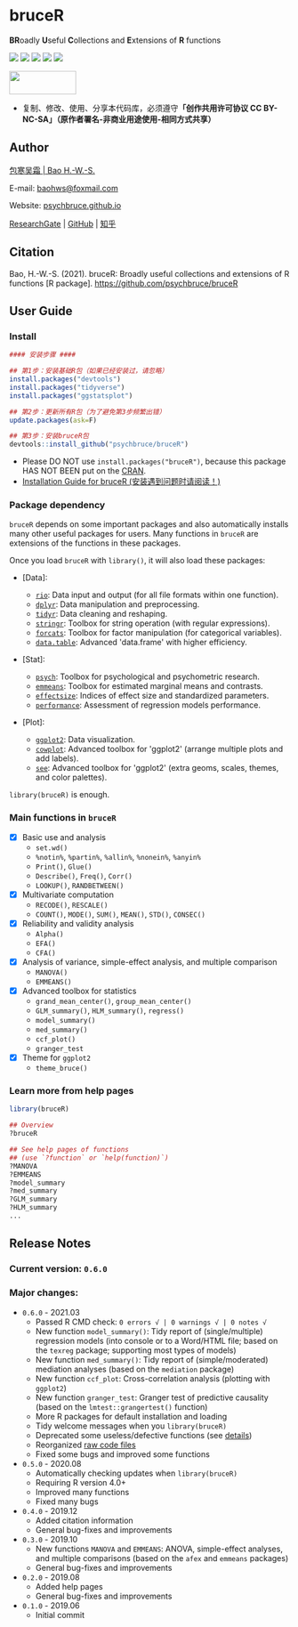 # bruceR

**BR**oadly **U**seful **C**ollections and **E**xtensions of **R** functions

![](https://img.shields.io/badge/R-package-success)
![](https://img.shields.io/badge/Version-0.6.0-success)
![](https://img.shields.io/github/license/psychbruce/bruceR?label=License&color=success)
[![](https://img.shields.io/badge/lifecycle-maturing-blue.svg)](https://www.tidyverse.org/lifecycle/#maturing)
[![](https://img.shields.io/github/stars/psychbruce/bruceR?style=social)](https://github.com/psychbruce/bruceR/stargazers)

<a href="https://en.wikipedia.org/wiki/Creative_Commons_license"><img src="https://s1.ax1x.com/2020/07/28/aAjUJg.jpg" width="120px" height="42px"></a>

- 复制、修改、使用、分享本代码库，必须遵守<b>「创作共用许可协议 CC BY-NC-SA」（原作者署名-非商业用途使用-相同方式共享）</b>


## Author

[包寒吴霜 \| Bao H.-W.-S.](https://psychbruce.github.io)

E-mail: [baohws@foxmail.com](mailto:baohws@foxmail.com)

Website: [psychbruce.github.io](https://psychbruce.github.io)

[ResearchGate](https://www.researchgate.net/profile/Han_Wu_Shuang_Bao) |
[GitHub](https://github.com/psychbruce) |
[知乎](https://www.zhihu.com/people/psychbruce)


## Citation

Bao, H.-W.-S. (2021). bruceR: Broadly useful collections and extensions of R functions [R package]. https://github.com/psychbruce/bruceR


## User Guide

### Install

```r
#### 安装步骤 ####

## 第1步：安装基础R包（如果已经安装过，请忽略）
install.packages("devtools")
install.packages("tidyverse")
install.packages("ggstatsplot")

## 第2步：更新所有R包（为了避免第3步频繁出错）
update.packages(ask=F)

## 第3步：安装bruceR包
devtools::install_github("psychbruce/bruceR")
```
- Please DO NOT use `install.packages("bruceR")`, because this package HAS NOT BEEN put on the [CRAN](https://cran.r-project.org/).
- [Installation Guide for bruceR (安装遇到问题时请阅读！)](https://github.com/psychbruce/stats/blob/master/Installation_Guide_for_bruceR.md)


### Package dependency

`bruceR` depends on some important packages and also automatically installs many other useful packages for users. Many functions in `bruceR` are extensions of the functions in these packages.

Once you load `bruceR` with `library()`, it will also load these packages:

- [Data]:
  + [`rio`](https://cran.r-project.org/package=rio):
  Data input and output (for all file formats within one function).
  + [`dplyr`](https://cran.r-project.org/package=dplyr):
  Data manipulation and preprocessing.
  + [`tidyr`](https://cran.r-project.org/package=tidyr):
  Data cleaning and reshaping.
  + [`stringr`](https://cran.r-project.org/package=stringr):
  Toolbox for string operation (with regular expressions).
  + [`forcats`](https://cran.r-project.org/package=forcats):
  Toolbox for factor manipulation (for categorical variables).
  + [`data.table`](https://cran.r-project.org/package=data.table):
  Advanced 'data.frame' with higher efficiency.

- [Stat]:
  + [`psych`](https://cran.r-project.org/package=psych):
  Toolbox for psychological and psychometric research.
  + [`emmeans`](https://cran.r-project.org/package=emmeans):
  Toolbox for estimated marginal means and contrasts.
  + [`effectsize`](https://cran.r-project.org/package=effectsize):
  Indices of effect size and standardized parameters.
  + [`performance`](https://cran.r-project.org/package=performance):
  Assessment of regression models performance.

- [Plot]:
  + [`ggplot2`](https://cran.r-project.org/package=ggplot2):
  Data visualization.
  + [`cowplot`](https://cran.r-project.org/package=cowplot):
  Advanced toolbox for 'ggplot2' (arrange multiple plots and add labels).
  + [`see`](https://cran.r-project.org/package=see):
  Advanced toolbox for 'ggplot2' (extra geoms, scales, themes, and color palettes).

`library(bruceR)` is enough.


### Main functions in `bruceR`

- [x] Basic use and analysis
  + `set.wd()`
  + `%notin%`, `%partin%`, `%allin%`, `%nonein%`, `%anyin%`
  + `Print()`, `Glue()`
  + `Describe()`, `Freq()`, `Corr()`
  + `LOOKUP()`, `RANDBETWEEN()`
- [x] Multivariate computation
  + `RECODE()`, `RESCALE()`
  + `COUNT()`, `MODE()`, `SUM()`, `MEAN()`, `STD()`, `CONSEC()`
- [x] Reliability and validity analysis
  + `Alpha()`
  + `EFA()`
  + `CFA()`
- [x] Analysis of variance, simple-effect analysis, and multiple comparison
  + `MANOVA()`
  + `EMMEANS()`
- [x] Advanced toolbox for statistics
  + `grand_mean_center()`, `group_mean_center()`
  + `GLM_summary()`, `HLM_summary()`, `regress()`
  + `model_summary()`
  + `med_summary()`
  + `ccf_plot()`
  + `granger_test`
- [x] Theme for `ggplot2`
  + `theme_bruce()`


### Learn more from help pages

```r
library(bruceR)

## Overview
?bruceR

## See help pages of functions
## (use `?function` or `help(function)`)
?MANOVA
?EMMEANS
?model_summary
?med_summary
?GLM_summary
?HLM_summary
...
```


## Release Notes

### Current version: `0.6.0`

### Major changes:

- `0.6.0` - 2021.03
  + Passed R CMD check: `0 errors √ | 0 warnings √ | 0 notes √`
  + New function `model_summary()`: Tidy report of (single/multiple) regression models (into console or to a Word/HTML file; based on the `texreg` package; supporting most types of models)
  + New function `med_summary()`: Tidy report of (simple/moderated) mediation analyses (based on the `mediation` package)
  + New function `ccf_plot`: Cross-correlation analysis (plotting with `ggplot2`)
  + New function `granger_test`: Granger test of predictive causality (based on the `lmtest::grangertest()` function)
  + More R packages for default installation and loading
  + Tidy welcome messages when you `library(bruceR)`
  + Deprecated some useless/defective functions (see [details](https://github.com/psychbruce/bruceR/blob/master/R/deprecated.R))
  + Reorganized [raw code files](https://github.com/psychbruce/bruceR/tree/master/R)
  + Fixed some bugs and improved some functions
- `0.5.0` - 2020.08
  + Automatically checking updates when `library(bruceR)`
  + Requiring R version 4.0+
  + Improved many functions
  + Fixed many bugs
- `0.4.0` - 2019.12
  + Added citation information
  + General bug-fixes and improvements
- `0.3.0` - 2019.10
  + New functions `MANOVA` and `EMMEANS`: ANOVA, simple-effect analyses, and multiple comparisons (based on the `afex` and `emmeans` packages)
  + General bug-fixes and improvements
- `0.2.0` - 2019.08
  + Added help pages
  + General bug-fixes and improvements
- `0.1.0` - 2019.06
  + Initial commit
